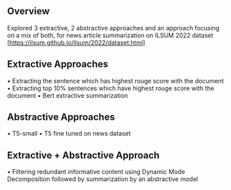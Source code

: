 ## Overview
Explored 3 extractive, 2 abstractive approaches and an approach focusing on a mix of both, for news article summarization on ILSUM 2022 dataset [https://ilsum.github.io/ilsum/2022/dataset.html]

## Extractive Approaches
• Extracting the sentence which has highest rouge score with the document
• Extracting top 10% sentences which have highest rouge score with the document
• Bert extractive summarization 

## Abstractive Approaches
• T5-small
• T5 fine tuned on news dataset

## Extractive + Abstractive Approach
• Filtering redundant informative content using Dynamic Mode Decomposition followed by summarization by an abstractive model
